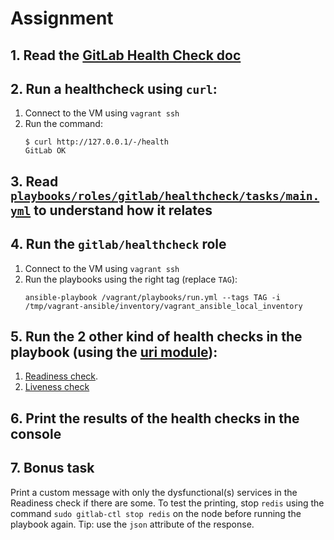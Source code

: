 # Assignment

## 1. Read the [GitLab Health Check doc](https://docs.gitlab.com/ee/user/admin_area/monitoring/health_check.html)

## 2. Run a healthcheck using `curl`:
   
   1. Connect to the VM using `vagrant ssh`
   2. Run the command:
      ```shell
      $ curl http://127.0.0.1/-/health
      GitLab OK
      ```
## 3. Read [`playbooks/roles/gitlab/healthcheck/tasks/main.yml`](playbooks/roles/gitlab/healthcheck/tasks/main.yml) to understand how it relates

## 4. Run the `gitlab/healthcheck` role
   
   1. Connect to the VM using `vagrant ssh`
   2. Run the playbooks using the right tag (replace `TAG`):
      ```
      ansible-playbook /vagrant/playbooks/run.yml --tags TAG -i /tmp/vagrant-ansible/inventory/vagrant_ansible_local_inventory
      ```
      
## 5. Run the 2 other kind of health checks in the playbook (using the [uri module](https://docs.ansible.com/ansible/latest/modules/uri_module.html)):
   
   1. [Readiness check](https://docs.gitlab.com/ee/user/admin_area/monitoring/health_check.html#readiness).
   2. [Liveness check](https://docs.gitlab.com/ee/user/admin_area/monitoring/health_check.html#liveness)

## 6. Print the results of the health checks in the console

## 7. Bonus task

Print a custom message with only the dysfunctional(s) services in the Readiness check if there are some. To test the printing, stop `redis` using the command `sudo gitlab-ctl stop redis` on the node before running the playbook again. Tip: use the `json` attribute of the response.
